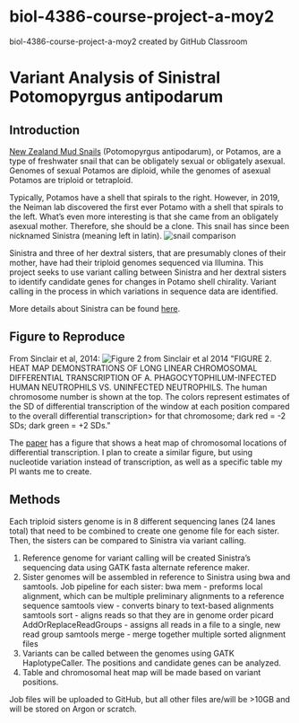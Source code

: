 # biol-4386-course-project-a-moy2
biol-4386-course-project-a-moy2 created by GitHub Classroom
# Variant Analysis of Sinistral Potomopyrgus antipodarum

## Introduction
[New Zealand Mud Snails](https://pbs.twimg.com/media/EuXJ7OKXIAA4_su.jpg:large) (Potomopyrgus antipodarum), or Potamos, are a type of freshwater snail that can be obligately sexual or obligately asexual. Genomes of sexual Potamos are diploid, while the genomes of asexual Potamos are triploid or tetraploid. 

Typically, Potamos have a shell that spirals to the right. However, in 2019, the Neiman lab discovered the first ever Potamo with a shell that spirals to the left. What’s even more interesting is that she came from an obligately asexual mother. Therefore, she should be a clone. This snail has since been nicknamed Sinistra (meaning left in latin).
![snail comparison](https://pbs.twimg.com/media/EDFswI4XUAMlZ3M?format=jpg&name=4096x4096)

Sinistra and three of her dextral sisters, that are presumably clones of their mother, have had their triploid genomes sequenced via Illumina. This project seeks to use variant calling between Sinistra and her dextral sisters to identify candidate genes for changes in Potamo shell chirality. Variant calling in the process in which variations in sequence data are identified. 

More details about Sinistra can be found [here](https://legacybiostudios.com/wp-content/uploads/2020/04/Poster-01-1.jpg).

## Figure to Reproduce
From Sinclair et al, 2014:
![Figure 2 from Sinclair et al 2014](https://www.frontiersin.org/files/Articles/105600/fgene-05-00274-r2/image_m/fgene-05-00274-g002.jpg)
"FIGURE 2. HEAT MAP DEMONSTRATIONS OF LONG LINEAR CHROMOSOMAL DIFFERENTIAL TRANSCRIPTION OF A. PHAGOCYTOPHILUM-INFECTED HUMAN NEUTROPHILS VS. UNINFECTED NEUTROPHILS. The human chromosome number is shown at the top. The colors represent estimates of the SD of differential transcription of the window at each position compared to the overall differential transcription> for that chromosome; dark red = -2 SDs; dark green = +2 SDs."

The [paper](https://www.frontiersin.org/articles/10.3389/fgene.2014.00274/full) has a figure that shows a heat map of chromosomal locations of differential transcription. I plan to create a similar figure, but using nucleotide variation instead of transcription, as well as a specific table my PI wants me to create. 

## Methods
Each triploid sisters genome is in 8 different sequencing lanes (24 lanes total) that need to be combined to create one genome file for each sister. Then, the sisters can be compared to Sinistra via variant calling.
1. Reference genome for variant calling will be created Sinistra’s sequencing data using GATK fasta alternate reference maker.
2. Sister genomes will be assembled in reference to Sinistra using bwa and samtools. Job pipeline for each sister:
bwa mem - preforms local alignment, which can be multiple preliminary alignments to a reference sequence
samtools view - converts binary to text-based alignments 
samtools sort - aligns reads so that they are in genome order
picard AddOrReplaceReadGroups - assigns all reads in a file to a single, new read group
samtools merge - merge together multiple sorted alignment files
3. Variants can be called between the genomes using GATK HaplotypeCaller. The positions and candidate genes can be analyzed.
4. Table and chromosomal heat map will be made based on variant positions.

Job files will be uploaded to GitHub, but all other files are/will be >10GB and will be stored on Argon or scratch. 
